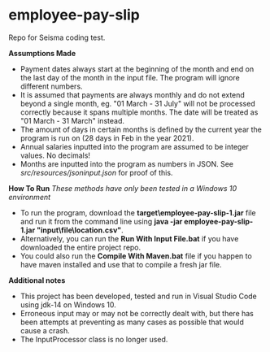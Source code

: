 # employee-pay-slip
Repo for Seisma coding test.

**Assumptions Made**
  - Payment dates always start at the beginning of the month and end on the last day of the month in the input file. The program will ignore different numbers.
  - It is assumed that payments are always monthly and do not extend beyond a single month, eg. "01 March - 31 July" will not be processed correctly because it spans multiple months. The date will be treated as "01 March - 31 March" instead.
  - The amount of days in certain months is defined by the current year the program is run on (28 days in Feb in the year 2021).
  - Annual salaries inputted into the program are assumed to be integer values. No decimals!
  - Months are inputted into the program as numbers in JSON. See *src/resources/jsoninput.json* for proof of this.

**How To Run**
  *These methods have only been tested in a Windows 10 environment*
  - To run the program, download the **target\employee-pay-slip-1.jar** file and run it from the command line using **java -jar employee-pay-slip-1.jar "input\file\location.csv"**.
  - Alternatively, you can run the **Run With Input File.bat** if you have downloaded the entire project repo.
  - You could also run the **Compile With Maven.bat** file if you happen to have maven installed and use that to compile a fresh jar file.

**Additional notes**
  - This project has been developed, tested and run in Visual Studio Code using jdk-14 on Windows 10.
  - Erroneous input may or may not be correctly dealt with, but there has been attempts at preventing as many cases as possible that would cause a crash.
  - The InputProcessor class is no longer used.
